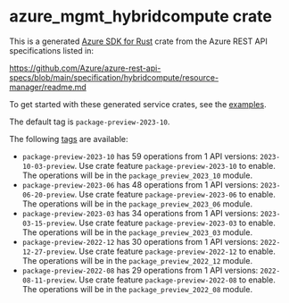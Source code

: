 # azure_mgmt_hybridcompute crate

This is a generated [Azure SDK for Rust](https://github.com/Azure/azure-sdk-for-rust) crate from the Azure REST API specifications listed in:

https://github.com/Azure/azure-rest-api-specs/blob/main/specification/hybridcompute/resource-manager/readme.md

To get started with these generated service crates, see the [examples](https://github.com/Azure/azure-sdk-for-rust/blob/main/services/README.md#examples).

The default tag is `package-preview-2023-10`.

The following [tags](https://github.com/Azure/azure-sdk-for-rust/blob/main/services/tags.md) are available:

- `package-preview-2023-10` has 59 operations from 1 API versions: `2023-10-03-preview`. Use crate feature `package-preview-2023-10` to enable. The operations will be in the `package_preview_2023_10` module.
- `package-preview-2023-06` has 48 operations from 1 API versions: `2023-06-20-preview`. Use crate feature `package-preview-2023-06` to enable. The operations will be in the `package_preview_2023_06` module.
- `package-preview-2023-03` has 34 operations from 1 API versions: `2023-03-15-preview`. Use crate feature `package-preview-2023-03` to enable. The operations will be in the `package_preview_2023_03` module.
- `package-preview-2022-12` has 30 operations from 1 API versions: `2022-12-27-preview`. Use crate feature `package-preview-2022-12` to enable. The operations will be in the `package_preview_2022_12` module.
- `package-preview-2022-08` has 29 operations from 1 API versions: `2022-08-11-preview`. Use crate feature `package-preview-2022-08` to enable. The operations will be in the `package_preview_2022_08` module.